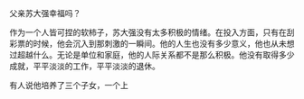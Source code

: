 父亲苏大强幸福吗？

作为一个人皆可捏的软柿子，苏大强没有太多积极的情绪。在投入方面，只有在刮彩票的时候，他会沉入到那刺激的一瞬间。他的人生也没有多少意义，他也从未想过超越什么。无论是单位和家庭，他的人际关系都不是那么积极。他没有取得多少成就，平平淡淡的工作，平平淡淡的退休。

有人说他培养了三个子女，一个上
<!--stackedit_data:
eyJoaXN0b3J5IjpbLTE5NTUxMzAzMDEsNDIxNTcwNDhdfQ==
-->